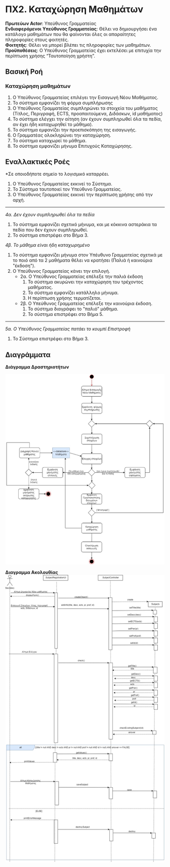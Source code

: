 # ΠΧ2. Καταχώρηση Μαθημάτων

**Πρωτεύων Actor**: Υπεύθυνος Γραμματείας  
**Ενδιαφερόμενοι**
**Υπεύθυνος Γραμματείας**: Θέλει να δημιουργήσει ένα κατάλογο μαθημάτων που θα φαίνονται όλες οι απαραίτητες πληροφορίες στους φοιτητές.  
**Φοιτητής**: Θέλει να μπορεί βλέπει τις πληροφορίες των μαθημάτων.  
**Προϋποθέσεις**: Ο Υπεύθυνος Γραμματείας έχει εκτελέσει με επιτυχία την περίπτωση χρήσης “Ταυτοποίηση χρήστη”.  

## Βασική Ροή

### Καταχώρηση μαθημάτων

1. Ο Υπεύθυνος Γραμματείας επιλέγει την Εισαγωγή Νέου Μαθήματος.
2. Το σύστημα εμφανίζει τη φόρμα συμπλήρωσης  
3. Ο Υπεύθυνος Γραμματείας συμπληρώνει τα στοιχεία του μαθήματος (Τίτλος, Περιγραφή, ECTS, προαπαιτούμενα, Διδάσκων, id μαθήματος)
4. Το σύστημα ελέγχει την αίτηση (αν έχουν συμπληρωθεί όλα τα πεδία, αν έχει ήδη καταχωρηθεί το μάθημα).
5. Το σύστημα εμφανίζει την προεπισκόπηση της εισαγωγής.
6. Ο Γραμματέας ολοκληρώνει την καταχώρηση.
7. Το σύστημα καταχωρεί το μάθημα.
8. Το σύστημα εμφανίζει μήνυμα Επιτυχούς Καταχώρησης.

## Εναλλακτικές Ροές

*Σε οποιοδήποτε σημείο το λογισμικό καταρρέει.
1. Ο Υπεύθυνος Γραμματείας εκκινεί το Σύστημα.
2. Το Σύστημα ταυτοποιεί τον Υπεύθυνο Γραμματείας.
3. Ο Υπεύθυνος Γραμματείας εκκινεί την περίπτωση χρήσης από την αρχή.
---
*4α. Δεν έχουν συμπληρωθεί όλα τα πεδία*
1. Το σύστημα εμφανίζει σχετικό μήνυμα, και με κόκκινα αστεράκια τα πεδία που δεν έχουν συμπληρωθεί.
2. Το σύστημα επιστρέφει στο Βήμα 3.

*4β. Το μάθημα είναι ήδη καταχωρημένο*
1. Το σύστημα εμφανίζει μήνυμα στον Υπέυθυνο Γραμματείας σχετικά με το ποιό από τα 2 μαθήματα θέλει να κρατήσει (Παλιά ή καινούρια "έκδοση").
2. Ο Υπεύθυνος Γραμματείας κάνει την επιλογή.
    * 2α. Ο Υπεύθυνος Γραμματείας επέλεξε την παλιά έκδοση
        1. Το σύστημα ακυρώνει την καταχώρηση του τρέχοντος μαθήματος.
        2. Το σύστημα εμφανίζει κατάλληλο μήνυμα.  
        3. Η περίπτωση χρήσης τερματίζεται.
    * 2β. Ο Υπεύθυνος Γραμματείας επέλεξε την καινούρια έκδοση.
        1. Το σύστημα διαγράφει το "παλιό" μάθημα.
        2. Το σύστημα επιστρέφει στο Βήμα 5.
---
*5α. Ο Υπεύθυνος Γραμματείας πατάει το κουμπί Επιστροφή*
1. Το Σύστημα επιστρέφει στο Βήμα 3.


## Διαγράμματα 
**Διάγραμμα Δραστηριοτήτων**

![Διάγραμμα Δραστηριοτήτων 2](uml/requirements/UseCase2.jpg)

**Διαγραμμα Ακολουθίας**
![Διάγραμμα Ακολουθίας 2](uml/requirements/sequence2.jpg)


